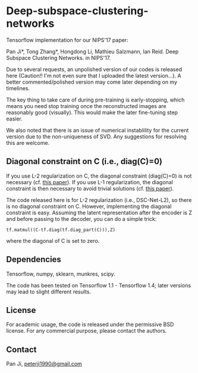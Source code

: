 # Deep-subspace-clustering-networks

Tensorflow implementation for our NIPS'17 paper:

Pan Ji*, Tong Zhang*, Hongdong Li, Mathieu Salzmann, Ian Reid. Deep Subspace Clustering Networks. in NIPS'17.

Due to several requests, an unpolished version of our codes is released here (Caution!! I'm not even sure that I uploaded the latest version...). A better commented/polished version may come later depending on my timelines.

The key thing to take care of during pre-training is early-stopping, which means you need stop training once the reconstructed images are reasonably good (visually). This would make the later fine-tuning step easier.

We also noted that there is an issue of numerical instablility for the current version due to the non-uniqueness of SVD. Any suggestions for resolving this are welcome. 

## Diagonal constraint on C (i.e., diag(C)=0)

If you use L-2 regularization on C, the diagonal constraint (diag(C)=0) is not necessary (cf. [this paper](https://www.researchgate.net/publication/261989058_Efficient_Dense_Subspace_Clustering)). If you use L-1 regularization, the diagonal constraint is then necessary to avoid trivial solutions (cf. [this paper](https://arxiv.org/abs/1203.1005)).

The code released here is for L-2 regularization (i.e., DSC-Net-L2), so there is no diagonal constraint on C. However, implementing the diagonal constraint is easy. Assuming the latent representation after the encoder is Z and before passing to the decoder, you can do a simple trick:
```
tf.matmul((C-tf.diag(tf.diag_part(C))),Z)
```
where the diagonal of C is set to zero.

## Dependencies

Tensorflow, numpy, sklearn, munkres, scipy.

The code has been tested on Tensorflow 1.1 - Tensorflow 1.4; later versions may lead to slight different results.

## License

For academic usage, the code is released under the permissive BSD license. For any commercial purpose, please contact the authors.

## Contact
Pan Ji, peterji1990@gmail.com
